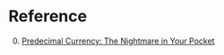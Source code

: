 # Reference

0. [Predecimal Currency: The Nightmare in Your Pocket](https://www.youtube.com/watch?v=dip8eHw3guo)

